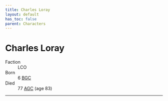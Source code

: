 ```yaml
---
title: Charles Loray
layout: default
has_toc: false
parent: Characters
---
```


# Charles Loray
<dl>
    <dt>Faction</dt><dd>LCO</dd>
    <dt>Born</dt><dd>6 <a href="../history/">BGC</a></dd>
    <dt>Died</dt><dd>77 <a href="../history/">AGC</a> (age 83)</dd>
</dl>

----

